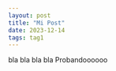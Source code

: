 ```yaml
---
layout: post
title: "Mi Post"
date: 2023-12-14
tags: tag1
---
```

<p align = "justify">bla bla bla bla Probandoooooo</p>

